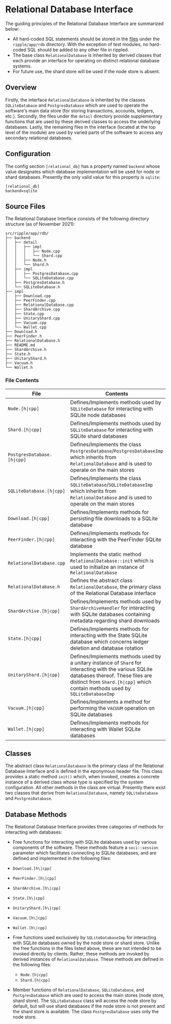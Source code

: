 # Relational Database Interface

The guiding principles of the Relational Database Interface are summarized below:

* All hard-coded SQL statements should be stored in the [files](#source-files) under the `ripple/app/rdb` directory. With the exception of test modules, no hard-coded SQL should be added to any other file in rippled.
* The base class `RelationalDatabase` is inherited by derived classes that each provide an interface for operating on distinct relational database systems.
* For future use, the shard store will be used if the node store is absent.

## Overview

Firstly, the interface `RelationalDatabase` is inherited by the classes `SQLiteDatabase` and `PostgresDatabase` which are used to operate the software's main data store (for storing transactions, accounts, ledgers, etc.). Secondly, the files under the `detail` directory provide supplementary functions that are used by these derived classes to access the underlying databases. Lastly, the remaining files in the interface (located at the top level of the module) are used by varied parts of the software to access any secondary relational databases.

## Configuration

The config section `[relational_db]` has a property named `backend` whose value designates which database implementation will be used for node or shard databases. Presently the only valid value for this property is `sqlite`:

```
[relational_db]
backend=sqlite
```

## Source Files

The Relational Database Interface consists of the following directory structure (as of November 2021):

```
src/ripple/app/rdb/
├── backend
│   ├── detail
│   │   ├── impl
│   │   │   ├── Node.cpp
│   │   │   └── Shard.cpp
│   │   ├── Node.h
│   │   └── Shard.h
│   ├── impl
│   │   ├── PostgresDatabase.cpp
│   │   └── SQLiteDatabase.cpp
│   ├── PostgresDatabase.h
│   └── SQLiteDatabase.h
├── impl
│   ├── Download.cpp
│   ├── PeerFinder.cpp
│   ├── RelationalDatabase.cpp
│   ├── ShardArchive.cpp
│   ├── State.cpp
│   ├── UnitaryShard.cpp
│   ├── Vacuum.cpp
│   └── Wallet.cpp
├── Download.h
├── PeerFinder.h
├── RelationalDatabase.h
├── README.md
├── ShardArchive.h
├── State.h
├── UnitaryShard.h
├── Vacuum.h
└── Wallet.h
```

### File Contents
| File        | Contents    |
| ----------- | ----------- |
| `Node.[h\|cpp]` | Defines/Implements methods used by `SQLiteDatabase` for interacting with SQLite node databases|
| `Shard.[h\|cpp]` | Defines/Implements methods used by `SQLiteDatabase` for interacting with SQLite shard databases |
| <nobr>`PostgresDatabase.[h\|cpp]`</nobr> | Defines/Implements the class `PostgresDatabase`/`PostgresDatabaseImp` which inherits from `RelationalDatabase` and is used to operate on the main stores |
|`SQLiteDatabase.[h\|cpp]`| Defines/Implements the class `SQLiteDatabase`/`SQLiteDatabaseImp` which inherits from `RelationalDatabase` and is used to operate on the main stores |
| `Download.[h\|cpp]` | Defines/Implements methods for persisting file downloads to a SQLite database |
| `PeerFinder.[h\|cpp]` | Defines/Implements methods for interacting with the PeerFinder SQLite database |
|`RelationalDatabase.cpp`| Implements the static method `RelationalDatabase::init` which is used to initialize an instance of `RelationalDatabase` |
| `RelationalDatabase.h` | Defines the abstract class `RelationalDatabase`, the primary class of the Relational Database Interface |
| `ShardArchive.[h\|cpp]` | Defines/Implements methods used by `ShardArchiveHandler` for interacting with SQLite databases containing metadata regarding shard downloads |
| `State.[h\|cpp]` | Defines/Implements methods for interacting with the State SQLite database which concerns ledger deletion and database rotation |
| `UnitaryShard.[h\|cpp]` | Defines/Implements methods used by a unitary instance of `Shard` for interacting with the various SQLite databases thereof. These files are distinct from `Shard.[h\|cpp]` which contain methods used by `SQLiteDatabaseImp` |
| `Vacuum.[h\|cpp]` | Defines/Implements a method for performing the `VACUUM` operation on SQLite databases |
| `Wallet.[h\|cpp]` | Defines/Implements methods for interacting with Wallet SQLite databases |

## Classes

The abstract class `RelationalDatabase` is the primary class of the Relational Database Interface and is defined in the eponymous header file. This class  provides a static method `init()` which, when invoked, creates a concrete instance of a derived class whose type is specified by the system configuration. All other methods in the class are virtual. Presently there exist two classes that derive from `RelationalDatabase`, namely `SQLiteDatabase` and `PostgresDatabase`.

## Database Methods

The Relational Database Interface provides three categories of methods for interacting with databases:

* Free functions for interacting with SQLite databases used by various components of the software. These methods feature a `soci::session` parameter which facilitates connecting to SQLite databases, and are defined and implemented in the following files:

 * `Download.[h\|cpp]`
 * `PeerFinder.[h\|cpp]`
 * `ShardArchive.[h\|cpp]`
 * `State.[h\|cpp]`
 * `UnitaryShard.[h\|cpp]`
 * `Vacuum.[h\|cpp]`
 * `Wallet.[h\|cpp]`


* Free functions used exclusively by `SQLiteDatabaseImp` for interacting with  SQLite databases owned by the node store or shard store. Unlike the free functions in the files listed above, these are not intended to be invoked directly by clients. Rather, these methods are invoked by derived instances of `RelationalDatabase`. These methods are defined in the following files:

  * `Node.[h|cpp]`
  * `Shard.[h|cpp]`


* Member functions of `RelationalDatabase`, `SQLiteDatabase`, and `PostgresDatabase` which are used to access the main stores (node store, shard store). The `SQLiteDatabase` class will access the node store by default, but will use shard databases if the node store is not present and the shard store is available. The class `PostgresDatabase` uses only the node store.
